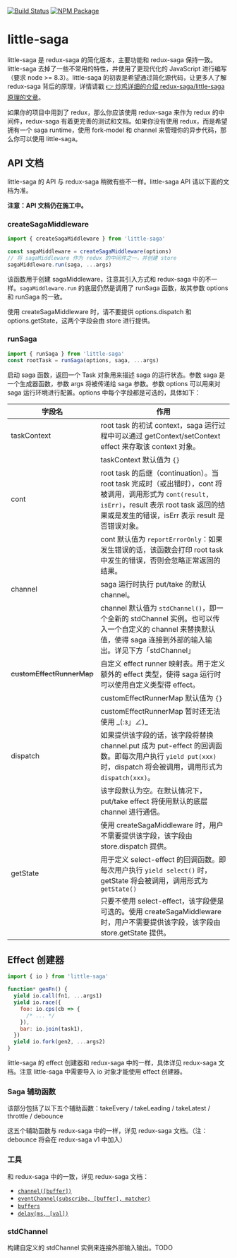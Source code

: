 [![Build Status](https://img.shields.io/travis/little-saga/little-saga/master.svg?style=flat-square)](https://travis-ci.org/little-saga/little-saga) [![NPM Package](https://img.shields.io/npm/v/little-saga.svg?style=flat-square)](https://www.npmjs.org/package/little-saga)

# little-saga

little-saga 是 redux-saga 的简化版本，主要功能和 redux-saga 保持一致。little-saga 去掉了一些不常用的特性，并使用了更现代化的 JavaScript 进行编写（要求 node >= 8.3）。little-saga 的初衷是希望通过简化源代码，让更多人了解 redux-saga 背后的原理，详情请戳 [👉 炒鸡详细的介绍 redux-saga/little-saga 原理的文章](docs/building-your-own-redux-saga.md)。

如果你的项目中用到了 redux，那么你应该使用 redux-saga 来作为 redux 的中间件，redux-saga 有着更完善的测试和文档。如果你没有使用 redux，而是希望拥有一个 saga runtime，使用 fork-model 和 channel 来管理你的异步代码，那么你可以使用 little-saga。

## API 文档

little-saga 的 API 与 redux-saga 稍微有些不一样。little-saga API 请以下面的文档为准。

**注意：API 文档仍在施工中。**

### createSagaMiddleware

```javascript
import { createSagaMiddleware } from 'little-saga'

const sagaMiddleware = createSagaMiddleware(options)
// 将 sagaMiddleware 作为 redux 的中间件之一，并创建 store
sagaMiddleware.run(saga, ...args)
```

该函数用于创建 sagaMiddleware，注意其引入方式和 redux-saga 中的不一样。`sagaMiddleware.run` 的底层仍然是调用了 runSaga 函数，故其参数 options 和 runSaga 的一致。

使用 createSagaMiddleware 时，请不要提供 options.dispatch 和 options.getState，这两个字段会由 store 进行提供。

### runSaga

```javascript
import { runSaga } from 'little-saga'
const rootTask = runSaga(options, saga, ...args)
```

启动 saga 函数，返回一个 Task 对象用来描述 saga 的运行状态。参数 saga 是一个生成器函数，参数 args 将被传递给 saga 参数。参数 options 可以用来对 saga 运行环境进行配置。options 中每个字段都是可选的，具体如下：

| 字段名                    | 作用                                                                                                                                                                                                 |
| ------------------------- | ---------------------------------------------------------------------------------------------------------------------------------------------------------------------------------------------------- |
| taskContext               | root task 的初试 context，saga 运行过程中可以通过 getContext/setContext effect 来存取该 context 对象。                                                                                               |
|                           | taskContext 默认值为 `{}`                                                                                                                                                                            |
| cont                      | root task 的后继（continuation）。当 root task 完成时（或出错时），cont 将被调用，调用形式为 `cont(result, isErr)`，result 表示 root task 返回的结果或是发生的错误，isErr 表示 result 是否错误对象。 |
|                           | cont 默认值为 `reportErrorOnly`：如果发生错误的话，该函数会打印 root task 中发生的错误，否则会忽略正常返回的结果。                                                                                   |
| channel                   | saga 运行时执行 put/take 的默认 channel。                                                                                                                                                            |
|                           | channel 默认值为 `stdChannel()`，即一个全新的 stdChannel 实例。也可以传入一个自定义的 channel 来替换默认值，使得 saga 连接到外部的输入输出。详见下方「stdChannel」                                   |
| ~~customEffectRunnerMap~~ | 自定义 effect runner 映射表。用于定义额外的 effect 类型，使得 saga 运行时可以使用自定义类型得 effect。                                                                                               |
|                           | customEffectRunnerMap 默认值为 `{}`                                                                                                                                                                  |
|                           | customEffectRunnerMap 暂时还无法使用 \_(:з」∠)\_                                                                                                                                                     |
| dispatch                  | 如果提供该字段的话，该字段将替换 channel.put 成为 put-effect 的回调函数。即每次用户执行 `yield put(xxx)` 时，dispatch 将会被调用，调用形式为 `dispatch(xxx)`。                                       |
|                           | 该字段默认为空。在默认情况下，put/take effect 将使用默认的底层 channel 进行通信。                                                                                                                    |
|                           | 使用 createSagaMiddleware 时，用户不需要提供该字段，该字段由 store.dispatch 提供。                                                                                                                   |
| getState                  | 用于定义 select-effect 的回调函数。即每次用户执行 `yield select()` 时，getState 将会被调用，调用形式为 `getState()`                                                                                  |
|                           | 只要不使用 select-effect，该字段便是可选的。使用 createSagaMiddleware 时，用户不需要提供该字段，该字段由 store.getState 提供。                                                                       |

## Effect 创建器

```javascript
import { io } from 'little-saga'

function* genFn() {
  yield io.call(fn1, ...args1)
  yield io.race({
    foo: io.cps(cb => {
      /* ... */
    }),
    bar: io.join(task1),
  })
  yield io.fork(gen2, ...args2)
}
```

little-saga 的 effect 创建器和 redux-saga 中的一样，具体详见 redux-saga 文档。注意 little-saga 中需要导入 io 对象才能使用 effect 创建器。

### Saga 辅助函数

该部分包括了以下五个辅助函数：takeEvery / takeLeading / takeLatest / throttle / debounce

这五个辅助函数与 redux-saga 中的一样，详见 redux-saga 文档。（注：debounce 将会在 redux-saga v1 中加入）

### 工具

和 redux-saga 中的一致，详见 redux-saga 文档：

- [`channel([buffer])`](https://redux-saga-in-chinese.js.org/docs/api/index.html#channelbuffer)
- [`eventChannel(subscribe, [buffer], matcher)`](https://redux-saga-in-chinese.js.org/docs/api/index.html#eventchannelsubscribe-buffer-matcher)
- [`buffers`](https://redux-saga-in-chinese.js.org/docs/api/index.html#buffers)
- [`delay(ms, [val])`](https://redux-saga-in-chinese.js.org/docs/api/index.html#delayms-val)

### stdChannel

构建自定义的 stdChannel 实例来连接外部输入输出。TODO
